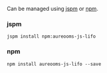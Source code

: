 Can be managed using
[jspm](http://jspm.io)
or [npm](https://github.com/npm/npm).

### jspm
```terminal
jspm install npm:aureooms-js-lifo
```

### npm
```terminal
npm install aureooms-js-lifo --save
```
